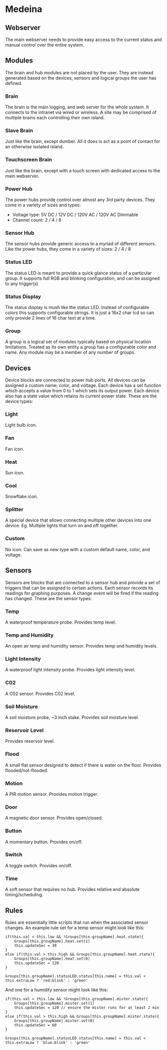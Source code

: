 # Medeina

## Webserver
The main webserver needs to provide easy access to the current status and manual control over the entire system.


## Modules
The brain and hub modules are not placed by the user. They are instead generated based on the devices, sensors and logical groups the user has defined.

### Brain
The brain is the main logging, and web server for the whole system. It connects to the intranet via wired or wireless. A site may be comprised of multiple brains each controlling their own island.

### Slave Brain
Just like the brain, except dumber. All it does is act as a point of contact for an otherwise isolated island.

### Touchscreen Brain
Just like the brain, except with a touch screen with dedicated access to the main webserver.

### Power Hub
The power hubs provide control over almost any 3rd party devices. They come in a variety of sizes and types:

* Voltage type: 5V DC / 12V DC / 120V AC / 120V AC Dimmable
* Channel count: 2 / 4 / 8

### Sensor Hub
The sensor hubs provide generic access to a myriad of different sensors. Like the power hubs, they come in a variety of sizes: 2 / 4 / 8

### Status LED
The status LED is meant to provide a quick glance status of a particular group. It supports full RGB and blinking configuration, and can be assigned to any trigger(s)

### Status Display
The status display is mush like the status LED. Instead of configurable colors this supports configurable strings. It is just a 16x2 char lcd so can only provide 2 lines of 16 char text at a time.

### Group
A group is a logical set of modules typically based on physical location limitations. Treated as its own entity a group has a configurable color and name. Any module may be a member of any number of groups.


## Devices
Device blocks are connected to power hub ports. All devices can be assigned a custom name, color, and voltage. Each device has a set function which accepts a value from 0 to 1 which sets its output power. Each device also has a state value which retains its current power state. These are the device types:

### Light
Light bulb icon.

### Fan
Fan icon.

### Heat
Sun icon.

### Cool
Snowflake icon.

### Splitter
A special device that allows connecting multiple other devices into one device. Eg. Multiple lights that turn on and off together.

### Custom
No icon. Can save as new type with a custom default name, color, and voltage.


## Sensors
Sensors are blocks that are connected to a sensor hub and provide a set of triggers that can be assigned to certain actions. Each sensor records its readings for graphing purposes. A change event will be fired if the reading has changed. These are the sensor types:

### Temp
A waterproof temperature probe. Provides temp level.

### Temp and Humidity
An open air temp and humidity sensor. Provides temp and humidity levels.

### Light Intensity
A waterproof light intensity probe. Provides light intensity level.

### C02
A C02 sensor. Provides C02 level.

### Soil Moisture
A soil moisture probe, ~3 inch stake. Provides soil moisture level.

### Reservoir Level
Provides reservoir level.

### Flood
A small flat sensor designed to detect if there is water on the floor. Provides flooded/not-flooded.

### Motion
A PIR motion sensor. Provides motion trigger.

### Door
A magnetic door sensor. Provides open/closed.

### Button
A momentary button. Provides on/off.

### Switch
A toggle switch. Provides on/off.

### Time
A soft sensor that requires no hub. Provides relative and absolute timing/scheduling.


## Rules
Rules are essentially little scripts that run when the associated sensor changes. An example rule set for a temp sensor might look like this:

``` this.updateSec = 120
if(this.val < this.low && !Groups[this.groupName].heat.state){
	Groups[this.groupName].heat.set(1)
	this.updateSec = 30
}
else if(this.val > this.high && Groups[this.groupName].heat.state){
	Groups[this.groupName].heat.set(0)
	this.updateSec = 120
}

Groups[this.groupName].statusLED.status[this.name] = this.val < this.extraLow ? 'red:blink' : 'green'
```

And one for a humidity sensor might look like this:

``` this.updateSec = 60
if(this.val < this.low && !Groups[this.groupName].mister.state){
	Groups[this.groupName].mister.set(1)
	this.updateSec = 120 // ensure the mister runs for at least 2 min
}
else if(this.val > this.high && Groups[this.groupName].mister.state){
	Groups[this.groupName].mister.set(0)
	this.updateSec = 60
}

Groups[this.groupName].statusLED.status[this.name] = this.val < this.extraLow ? 'blue:blink' : 'green'
```